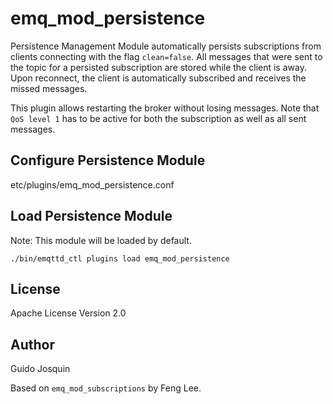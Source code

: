 emq_mod_persistence
====================

Persistence Management Module automatically persists subscriptions from clients connecting with the flag `clean=false`.
 All messages that were sent to the topic for a persisted subscription are stored while the client is away. Upon reconnect, 
 the client is automatically subscribed and receives the missed messages.
 
This plugin allows restarting the broker without losing messages. 
Note that `QoS level 1` has to be active for both the subscription as well as all sent messages.

Configure Persistence Module
-----------------------------

etc/plugins/emq_mod_persistence.conf

Load Persistence Module
------------------------

Note: This module will be loaded by default.

```
./bin/emqttd_ctl plugins load emq_mod_persistence
```

License
-------

Apache License Version 2.0

Author
------

Guido Josquin

Based on `emq_mod_subscriptions` by Feng Lee.
